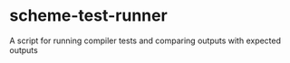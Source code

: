 # scheme-test-runner
A script for running compiler tests and comparing outputs with expected outputs
